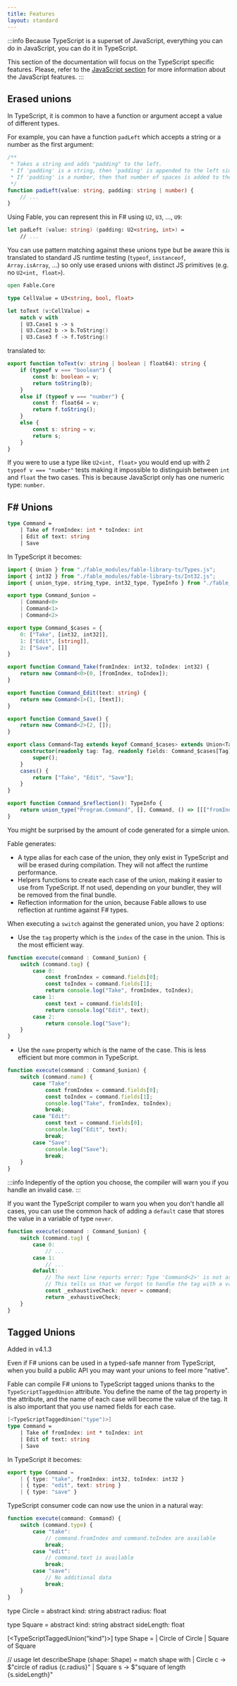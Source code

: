 ```yaml
---
title: Features
layout: standard
---
```


:::info
Because TypeScript is a superset of JavaScript, everything you can do in JavaScript, you can do it in TypeScript. 

This section of the documentation will focus on the TypeScript specific features. Please, refer to the [JavaScript section](/docs/javascript/js-from-fable.html) for more information about the JavaScript features.
:::
 

## Erased unions

In TypeScript, it is common to have a function or argument accept a value of different types.

For example, you can have a function `padLeft` which accepts a string or a number as the first argument:

```ts
/**
 * Takes a string and adds "padding" to the left.
 * If 'padding' is a string, then 'padding' is appended to the left side.
 * If 'padding' is a number, then that number of spaces is added to the left side.
 */
function padLeft(value: string, padding: string | number) {
    // ...
}
```

Using Fable, you can represent this in F# using `U2`, `U3`, ..., `U9`:

```fs
let padLeft (value: string) (padding: U2<string, int>) =
    // ...
```

You can use pattern matching against these unions type but be aware this is translated to standard JS runtime testing (`typeof`, `instanceof`, `Array.isArray`, ...) so only use erased unions with distinct JS primitives (e.g. no `U2<int, float>`).

```fs
open Fable.Core

type CellValue = U3<string, bool, float>

let toText (v:CellValue) =
    match v with
    | U3.Case1 s -> s
    | U3.Case2 b -> b.ToString()
    | U3.Case3 f -> f.ToString()
```

translated to:

```ts
export function toText(v: string | boolean | float64): string {
    if (typeof v === "boolean") {
        const b: boolean = v;
        return toString(b);
    }
    else if (typeof v === "number") {
        const f: float64 = v;
        return f.toString();
    }
    else {
        const s: string = v;
        return s;
    }
}
```

If you were to use a type like `U2<int, float>` you would end up with 2 `typeof v === "number"` tests making it impossible to distinguish between `int` and `float` the two cases. This is because JavaScript only has one numeric type: `number`.


## F# Unions

```fs
type Command =
    | Take of fromIndex: int * toIndex: int
    | Edit of text: string
    | Save
```

In TypeScript it becomes:

```ts
import { Union } from "./fable_modules/fable-library-ts/Types.js";
import { int32 } from "./fable_modules/fable-library-ts/Int32.js";
import { union_type, string_type, int32_type, TypeInfo } from "./fable_modules/fable-library-ts/Reflection.js";

export type Command_$union = 
    | Command<0>
    | Command<1>
    | Command<2>

export type Command_$cases = {
    0: ["Take", [int32, int32]],
    1: ["Edit", [string]],
    2: ["Save", []]
}

export function Command_Take(fromIndex: int32, toIndex: int32) {
    return new Command<0>(0, [fromIndex, toIndex]);
}

export function Command_Edit(text: string) {
    return new Command<1>(1, [text]);
}

export function Command_Save() {
    return new Command<2>(2, []);
}

export class Command<Tag extends keyof Command_$cases> extends Union<Tag, Command_$cases[Tag][0]> {
    constructor(readonly tag: Tag, readonly fields: Command_$cases[Tag][1]) {
        super();
    }
    cases() {
        return ["Take", "Edit", "Save"];
    }
}

export function Command_$reflection(): TypeInfo {
    return union_type("Program.Command", [], Command, () => [[["fromIndex", int32_type], ["toIndex", int32_type]], [["text", string_type]], []]);
}
```

You might be surprised by the amount of code generated for a simple union.

Fable generates:

- A type alias for each case of the union, they only exist in TypeScript and will be erased during compilation. They will not affect the runtime performance.
- Helpers functions to create each case of the union, making it easier to use from TypeScript. If not used, depending on your bundler, they will be removed from the final bundle.
- Reflection information for the union, because Fable allows to use reflection at runtime against F# types.

When executing a `switch` against the generated union, you have 2 options:

- Use the `tag` property which is the `index` of the case in the union. This is the most efficient way.

```ts
function execute(command : Command_$union) {
    switch (command.tag) {
        case 0:
            const fromIndex = command.fields[0];
            const toIndex = command.fields[1];
            return console.log("Take", fromIndex, toIndex);
        case 1:
            const text = command.fields[0];
            return console.log("Edit", text);
        case 2:
            return console.log("Save");
    }
}
```

- Use the `name` property which is the name of the case. This is less efficient but more common in TypeScript.

```ts
function execute(command : Command_$union) {
    switch (command.name) {
        case "Take":
            const fromIndex = command.fields[0];
            const toIndex = command.fields[1];
            console.log("Take", fromIndex, toIndex);
            break;
        case "Edit":
            const text = command.fields[0];
            console.log("Edit", text);
            break;
        case "Save":
            console.log("Save");
            break;
    }
}
```

:::info
Indepently of the option you choose, the compiler will warn you if you handle an invalid case.
:::

If you want the TypeScript compiler to warn you when you don't handle all cases, you can use the common hack of adding a `default` case that stores the value in a variable of type `never`.

```ts
function execute(command : Command_$union) {
    switch (command.tag) {
        case 0:
            // ...
        case 1:
            // ...
        default:
            // The next line reports error: Type 'Command<2>' is not assignable to type 'never'.
            // This tells us that we forgot to handle the tag with a value of `2`
            const _exhaustiveCheck: never = command;
            return _exhaustiveCheck;
    }
}
```

## Tagged Unions

<p class="tag is-info is-medium">
    Added in v4.1.3
</p>


Even if F# unions can be used in a typed-safe manner from TypeScript, when you build a public API you may want your unions to feel more "native".

Fable can compile F# unions to TypeScript tagged unions thanks to the `TypeScriptTaggedUnion` attribute. You define the name of the tag property in the attribute, and the name of each case will become the value of the tag. It is also important that you use named fields for each case.

```fs
[<TypeScriptTaggedUnion("type")>]
type Command =
    | Take of fromIndex: int * toIndex: int
    | Edit of text: string
    | Save
````

In TypeScript it becomes:

```ts
export type Command = 
    | { type: "take", fromIndex: int32, toIndex: int32 }
    | { type: "edit", text: string }
    | { type: "save" }
```

TypeScript consumer code can now use the union in a natural way:

```ts
function execute(command: Command) {
    switch (command.type) {
        case "take":
            // command.fromIndex and command.toIndex are available
            break;
        case "edit":
            // command.text is available
            break;
        case "save":
            // No additional data
            break;
    }
}
```


<!-- Example with interfaces -->

type Circle =
    abstract kind: string
    abstract radius: float

type Square =
    abstract kind: string
    abstract sideLength: float

[<TypeScriptTaggedUnion("kind")>]
type Shape =
    | Circle of Circle
    | Square of Square

// usage
let describeShape (shape: Shape) =
    match shape with
    | Circle c -> $"circle of radius {c.radius}"
    | Square s -> $"square of length {s.sideLength}"